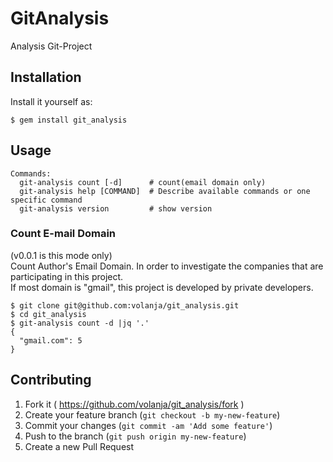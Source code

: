 # GitAnalysis

Analysis Git-Project

## Installation

Install it yourself as:

    $ gem install git_analysis

## Usage

```
Commands:
  git-analysis count [-d]      # count(email domain only)
  git-analysis help [COMMAND]  # Describe available commands or one specific command
  git-analysis version         # show version
```

### Count E-mail Domain

(v0.0.1 is this mode only)  
Count Author's Email Domain. In order to investigate the companies that are participating in this project.  
If most domain is "gmail", this project is developed by private developers.  

```sample
$ git clone git@github.com:volanja/git_analysis.git
$ cd git_analysis
$ git-analysis count -d |jq '.'
{
  "gmail.com": 5
}
```

## Contributing

1. Fork it ( https://github.com/volanja/git_analysis/fork )
2. Create your feature branch (`git checkout -b my-new-feature`)
3. Commit your changes (`git commit -am 'Add some feature'`)
4. Push to the branch (`git push origin my-new-feature`)
5. Create a new Pull Request
